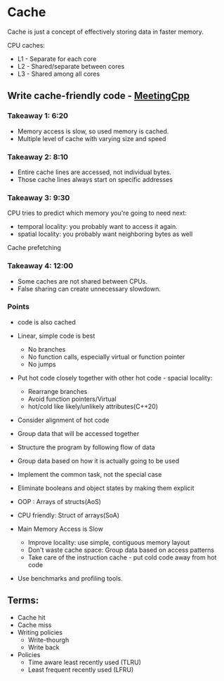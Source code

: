 # Cache

Cache is just a concept of effectively storing data in faster memory.

CPU caches:
* L1 - Separate for each core
* L2 - Shared/separate between cores
* L3 - Shared among all cores

## Write cache-friendly code - [MeetingCpp](https://www.youtube.com/watch?v=Nz9SiF0QVKY&ab_channel=MeetingCpp)

### Takeaway 1: 6:20
  * Memory access is slow, so used memory is cached.
  * Multiple level of cache with varying size and speed

### Takeaway 2: 8:10
 * Entire cache lines are accessed, not individual bytes.
 * Those cache lines always start on specific addresses

### Takeaway 3: 9:30

CPU tries to predict which memory you're going to need next:
 * temporal locality: you probably want to access it again.
 * spatial locality: you probably want neighboring bytes as well

Cache prefetching

### Takeaway 4: 12:00

 * Some caches are not shared between CPUs.
 * False sharing can create unnecessary slowdown.

### Points
*  code is also cached
* Linear, simple code is best
   * No branches
   * No function calls, especially virtual or function pointer
   * No jumps
* Put hot code closely together with other hot code - spacial locality:
  * Rearrange branches
  * Avoid function pointers/Virtual
  * hot/cold like likely/unlikely attributes(C++20)
* Consider alignment of hot code
* Group data that will be accessed together
* Structure the program by following flow of data
* Group data based on how it is actually going to be used
* Implement the common task, not the special case
* Eliminate booleans and object states by making them explicit
* OOP : Arrays of structs(AoS)
* CPU friendly: Struct of arrays(SoA)

* Main Memory Access is Slow
    * Improve locality: use simple, contiguous memory layout
    * Don't waste cache space: Group data based on access patterns
    * Take care of the instruction cache - put cold code away from hot code

* Use benchmarks and profiling tools.

## Terms:

* Cache hit
* Cache miss
* Writing policies
  * Write-thourgh
  * Write back
* Policies
  * Time aware least recently used (TLRU)
  * Least frequent recently used (LFRU)
